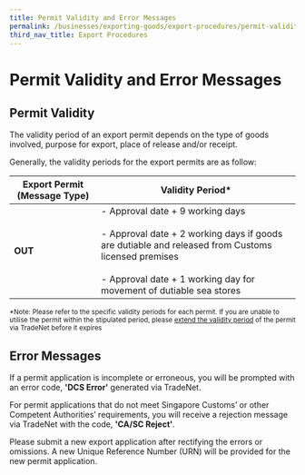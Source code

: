 ```yaml
---
title: Permit Validity and Error Messages
permalink: /businesses/exporting-goods/export-procedures/permit-validity-and-error-messages/
third_nav_title: Export Procedures
---
```



# Permit Validity and Error Messages

## Permit Validity

The validity period of an export permit depends on the type of goods involved, purpose for export, place of release and/or receipt.

Generally, the validity periods for the export permits are as follow:

|**Export Permit (Message Type)**| **Validity Period*** |
|--|--|
| **OUT** |  - Approval date + 9 working days<br><br>  - Approval date + 2 working days if goods are dutiable and released from Customs licensed premises<br><br>  - Approval date + 1 working day for movement of dutiable sea stores |

<sup>*Note: Please refer to the specific validity periods for each permit. If you are unable to utilise the permit within the stipulated period, please [extend the validity period](/businesses/exporting-goods/export-procedures/permit-amendments-and-cancellation) of the permit via TradeNet before it expires

## Error Messages

If a permit application is incomplete or erroneous, you will be prompted with an error code,  **'DCS Error'** generated via TradeNet.

For permit applications that do not meet Singapore Customs’ or other Competent Authorities’ requirements, you will receive a rejection message via TradeNet with the code, **'CA/SC Reject'**.

Please submit a new export application after rectifying the errors or omissions. A new Unique Reference Number (URN) will be provided for the new permit application.
